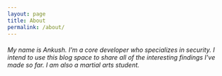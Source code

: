 ```yaml
---
layout: page
title: About
permalink: /about/
---
```


###### My name is Ankush. I'm a core developer who specializes in security. I intend to use this blog space to share all of the interesting findings I've made so far. I am also a martial arts student.
